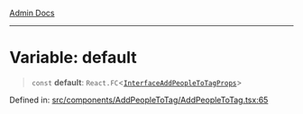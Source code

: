 [Admin Docs](/)

***

# Variable: default

> `const` **default**: `React.FC`\<[`InterfaceAddPeopleToTagProps`](../../../../types/Tag/interface/interfaces/InterfaceAddPeopleToTagProps.md)\>

Defined in: [src/components/AddPeopleToTag/AddPeopleToTag.tsx:65](https://github.com/PalisadoesFoundation/talawa-admin/blob/main/src/components/AddPeopleToTag/AddPeopleToTag.tsx#L65)
